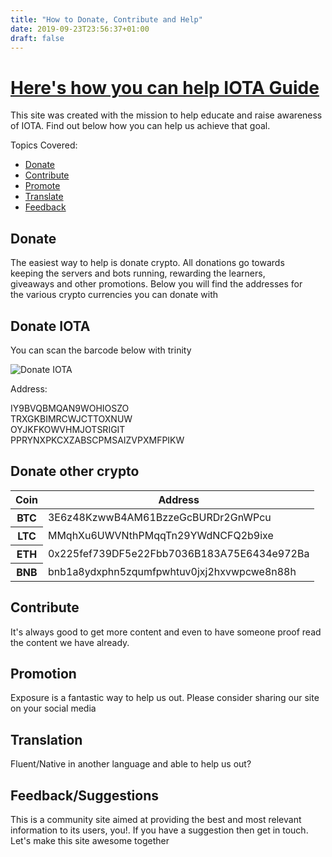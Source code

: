 ```yaml
---
title: "How to Donate, Contribute and Help"
date: 2019-09-23T23:56:37+01:00
draft: false
---
```


<div class="wrapper" id="top-wrapper">
	<div class="container pt-5 text-center">
		<div class="row pt-5">
			<div class="col">
				<h1 class="mb-3"><a href="{{< baseurl >}}/donate-contribute">Here's how you can help IOTA Guide</a></h1>
				<p>This site was created with the mission to help educate and raise awareness of IOTA. Find out below how you can help us achieve that goal.</p>
			</div>
		</div>
	</div>
</div>

<div class="container mt-5">
	<div class="row">
		<div class="col" id="left-column">
			<p class="title">Topics Covered:</p>
			<ul>
				<li><a href="#donate">Donate</a></li>
				<li><a href="#contribute">Contribute</a></li>
				<li><a href="#promote">Promote</a></li>
				<li><a href="#translate">Translate</a></li>
				<li><a href="#feedback">Feedback</a></li>
			</ul>
		</div>
		<main class="col">
			<div class="row" style="max-width: 95%">
				<h2 class="mb-4" id="donate">Donate</h2>
				<p>The easiest way to help is donate crypto. All donations go towards keeping the servers and bots running, rewarding the learners, giveaways and other promotions. Below you will find the addresses for the various crypto currencies you can donate with</p>
				<h2>Donate IOTA</h2>
				<p>You can scan the barcode below with trinity</p>
			</div>
			<div class="row pb-5 iota-donation-address">
				<div class="col text-center">
					<img src="{{< baseurl >}}/img/iota-donation-address.jpg" alt="Donate IOTA" class="mb-5" />
					<p>Address:</p>
					<p>IY9BVQBMQAN9WOHIOSZO<br/>TRXGKBIMRCWJCTTOXNUW<br/>OYJKFKOWVHMJOTSRIGIT<br/>PPRYNXPKCXZABSCPMSAIZVPXMFPIKW</p>
				</div>
			</div>
			<div class="row">
				<h2 class="mb-4">Donate other crypto</h2>
				<table class="table">
				  <thead class="thead-dark">
				    <tr>
				      <th scope="col">Coin</th>
				      <th scope="col">Address</th>
				    </tr>
				  </thead>
				  <tbody>
				    <tr>
				      <th scope="row">BTC</th>
				      <td>3E6z48KzwwB4AM61BzzeGcBURDr2GnWPcu</td>
				    </tr>
				    <tr>
				      <th scope="row">LTC</th>
				      <td>MMqhXu6UWVNthPMqqTn29YWdNCFQ2b9ixe</td>
				    </tr>
				    <tr>
				      <th scope="row">ETH</th>
				      <td>0x225fef739DF5e22Fbb7036B183A75E6434e972Ba</td>
				    </tr>
				    <tr>
				      <th scope="row">BNB</th>
				      <td>bnb1a8ydxphn5zqumfpwhtuv0jxj2hxvwpcwe8n88h</td>
				    </tr>
				  </tbody>
				</table>
			</div>
			<div class="row mt-5">
				<h2 class="mb-4" id="contribute">Contribute</h2>
				<p>It's always good to get more content and even to have someone proof read the content we have already.</p>
			</div>
			<div class="row mt-2" id="promotion">
				<h2 class="mb-4">Promotion</h2>
				<p>Exposure is a fantastic way to help us out. Please consider sharing our site on your social media</p>
			</div>
			<div class="row mt-2" id="translate">
				<h2 class="mb-4">Translation</h2>
				<p>Fluent/Native in another language and able to help us out?</p>
			</div>
			<div class="row mt-2" id="feedback">
				<h2 class="mb-4">Feedback/Suggestions</h2>
				<p>This is a community site aimed at providing the best and most relevant information to its users, you!. If you have a suggestion then get in touch. Let's make this site awesome together</p>
			</div>
		</main>
	</div>
</div>

<!-- <div class="wrapper bg-light">
	<div class="container mt-5">
		<div class="row p-5 text-center">
			{{< section-progress reward="500" unit="iota" >}}
		</div>
	</div>
</div> -->
